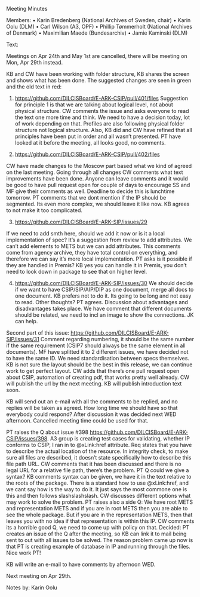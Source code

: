 Meeting Minutes

Members: 
•	Karin Bredenberg (National Archives of Sweden, chair)
•	Karin Oolu (DLM)
•	Carl Wilson (A3, OPF) 
•	Phillip Tømmerholt (National Archives of Denmark)
•	Maximilian Maede (Bundesarchiv)
•	Jamie Kaminski (DLM)

Text:

Meetings on Apr 24th and May 1st are cancelled, there will be meeting on Mon, Apr 29th instead.

KB and CW have been working with folder structure, KB shares the screen and shows what has been done. The suggested changes are seen in green and the old text in red:

1.	https://github.com/DILCISBoard/E-ARK-CSIP/pull/401/files 
Suggestion for principle 1 is that we are talking about logical level, not about physical structure. CW comments the issue and asks everyone to read the text one more time and think. We need to have a decision today, lot of work depending on that. Profiles are also following physical folder structure not logical structure. Also, KB did and CW have refined that all principles have been put in order and all wasn’t presented. PT have looked at it before the meeting, all looks good, no comments.  

2.	 https://github.com/DILCISBoard/E-ARK-CSIP/pull/402/files 

CW have made changes to the Moscow part based what we kind of agreed on the last meeting. Going through all changes CW comments what text improvements have been done. Anyone can leave comments and it would be good to have pull request open for couple of days to encourage SS and MF give their comments as well. 
Deadline to decide this is lunchtime tomorrow. PT comments that we dont mention if the IP should be segmented. Its even more complex, we should leave it like now. KB agrees to not make it too complicated.  

3.	https://github.com/DILCISBoard/E-ARK-SIP/issues/29 

If we need to add smth here, should we add it now or is it a local implementation of spec? It’s a suggestion from review to add attributes. We can’t add elements to METS but we can add attributes. This comments come from agency archive, they have total control on everything, and therefore we can say it’s more local implementation. PT asks is it possible if they are handled in Premis? KB yes you can handle it in Premis, you don’t need to look down in package to see that on higher level.  

4.	https://github.com/DILCISBoard/E-ARK-SIP/issues/30 
We should decide if we want to have CSIP/SIP/AIP/DIP as one document, merge all docs to one document.  KB prefers not to do it. Its going to be long and not easy to read. Other thoughts? PT agrees. Discussion about advantages and disadvantages takes place. We have comment that different documents should be related, we need to incl an image to show the connections. JK can help.  

Second part of this issue: https://github.com/DILCISBoard/E-ARK-SIP/issues/31 
Comment regarding numbering, it should be the same number if the same requirement (CSIP7 should always be the same element in all documents). MF have splitted it to 2 different issues, we have decided not to have the same ID. We need standardisation between specs themselves. KB is not sure the layout should be the best in this release, we can continue work to get perfect layout. CW adds that  there’s one pull request open about CSIP, automation of creating pdf, that works pretty well already. CW will publish the url by the next meeting. KB will publish introduction text soon. 

KB will send out an e-mail with all the comments to be replied, and no replies will be taken as agreed. How long time we should have so that everybody could respond? After discussion it was decided next WED afternoon. Cancelled meeting time could be used for that. 

PT raises the Q  about issue #398 https://github.com/DILCISBoard/E-ARK-CSIP/issues/398. A3 group is creating test cases for validating, whether IP conforms to CSIP, I ran in to @xLink:href attribute. Req states that you have to describe the actual location of the resource. In integrity check, to make sure all files are described, it doesn’t state specifically how to describe this file path URL. CW comments that it has been discussed and there is no legal URL for a relative file path, there’s the problem. PT Q could we give a syntax? KB comments syntax can be given, we have it in the text relative to the roots of the package. There is a standard how to use @xLink:href, and we cant say how is the way to do it. It just says the most commone one is this and then follows slashslashslash. CW discusses different options what may work to solve the problem. 
PT raises also a side Q: We have root METS and representation METS and if you are in root METS then you are able to see the whole package. But if you are in the representation METS, then that leaves you with no idea if that representation is within this IP.  CW comments its a horrible good Q, we need to come up with policy on that. Decided: PT creates an issue of the Q after the meeting, so KB can link it to mail being sent to out with all issues to be solved. The reason problem came up now is that PT is creating example of database in IP and running through the files. Nice work PT! 

KB will write an e-mail to have comments by afternoon WED.
 
Next meeting on Apr 29th.

Notes by: Karin Oolu
